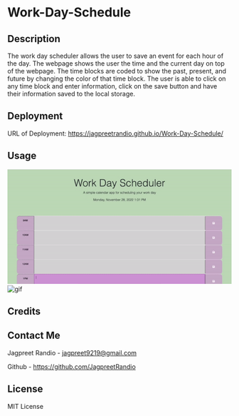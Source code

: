 # Work-Day-Schedule

## Description

The work day scheduler allows the user to save an event for each hour of the day. The webpage shows the user the time and the current day on top of the webpage. The time blocks are coded to show the past, present, and future by changing the color of that time block. The user is able to click on any time block and enter information, click on the save button and have their information saved to the local storage. 

## Deployment 

URL of Deployment: https://jagpreetrandio.github.io/Work-Day-Schedule/

## Usage

![alt text](assets/ezgif.com-gif-maker.gif) 
![gif](assets/https://im3.ezgif.com/tmp/ezgif-3-079c9494dd.gif)

## Credits


## Contact Me

Jagpreet Randio - jagpreet9219@gmail.com

Github - https://github.com/JagpreetRandio


## License

MIT License
